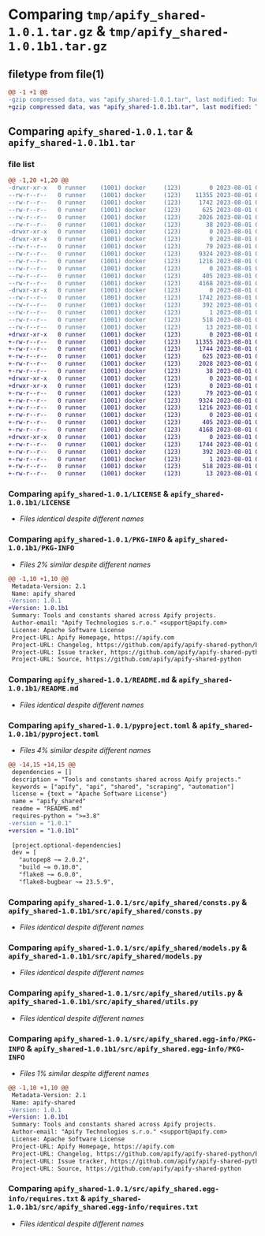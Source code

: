 # Comparing `tmp/apify_shared-1.0.1.tar.gz` & `tmp/apify_shared-1.0.1b1.tar.gz`

## filetype from file(1)

```diff
@@ -1 +1 @@
-gzip compressed data, was "apify_shared-1.0.1.tar", last modified: Tue Aug  1 08:36:11 2023, max compression
+gzip compressed data, was "apify_shared-1.0.1b1.tar", last modified: Tue Aug  1 08:29:58 2023, max compression
```

## Comparing `apify_shared-1.0.1.tar` & `apify_shared-1.0.1b1.tar`

### file list

```diff
@@ -1,20 +1,20 @@
-drwxr-xr-x   0 runner    (1001) docker     (123)        0 2023-08-01 08:36:11.986061 apify_shared-1.0.1/
--rw-r--r--   0 runner    (1001) docker     (123)    11355 2023-08-01 08:35:21.000000 apify_shared-1.0.1/LICENSE
--rw-r--r--   0 runner    (1001) docker     (123)     1742 2023-08-01 08:36:11.986061 apify_shared-1.0.1/PKG-INFO
--rw-r--r--   0 runner    (1001) docker     (123)      625 2023-08-01 08:35:21.000000 apify_shared-1.0.1/README.md
--rw-r--r--   0 runner    (1001) docker     (123)     2026 2023-08-01 08:35:21.000000 apify_shared-1.0.1/pyproject.toml
--rw-r--r--   0 runner    (1001) docker     (123)       38 2023-08-01 08:36:11.986061 apify_shared-1.0.1/setup.cfg
-drwxr-xr-x   0 runner    (1001) docker     (123)        0 2023-08-01 08:36:11.982061 apify_shared-1.0.1/src/
-drwxr-xr-x   0 runner    (1001) docker     (123)        0 2023-08-01 08:36:11.982061 apify_shared-1.0.1/src/apify_shared/
--rw-r--r--   0 runner    (1001) docker     (123)       79 2023-08-01 08:35:21.000000 apify_shared-1.0.1/src/apify_shared/__init__.py
--rw-r--r--   0 runner    (1001) docker     (123)     9324 2023-08-01 08:35:21.000000 apify_shared-1.0.1/src/apify_shared/consts.py
--rw-r--r--   0 runner    (1001) docker     (123)     1216 2023-08-01 08:35:21.000000 apify_shared-1.0.1/src/apify_shared/models.py
--rw-r--r--   0 runner    (1001) docker     (123)        0 2023-08-01 08:35:21.000000 apify_shared-1.0.1/src/apify_shared/py.typed
--rw-r--r--   0 runner    (1001) docker     (123)      405 2023-08-01 08:35:21.000000 apify_shared-1.0.1/src/apify_shared/types.py
--rw-r--r--   0 runner    (1001) docker     (123)     4168 2023-08-01 08:35:21.000000 apify_shared-1.0.1/src/apify_shared/utils.py
-drwxr-xr-x   0 runner    (1001) docker     (123)        0 2023-08-01 08:36:11.986061 apify_shared-1.0.1/src/apify_shared.egg-info/
--rw-r--r--   0 runner    (1001) docker     (123)     1742 2023-08-01 08:36:11.000000 apify_shared-1.0.1/src/apify_shared.egg-info/PKG-INFO
--rw-r--r--   0 runner    (1001) docker     (123)      392 2023-08-01 08:36:11.000000 apify_shared-1.0.1/src/apify_shared.egg-info/SOURCES.txt
--rw-r--r--   0 runner    (1001) docker     (123)        1 2023-08-01 08:36:11.000000 apify_shared-1.0.1/src/apify_shared.egg-info/dependency_links.txt
--rw-r--r--   0 runner    (1001) docker     (123)      518 2023-08-01 08:36:11.000000 apify_shared-1.0.1/src/apify_shared.egg-info/requires.txt
--rw-r--r--   0 runner    (1001) docker     (123)       13 2023-08-01 08:36:11.000000 apify_shared-1.0.1/src/apify_shared.egg-info/top_level.txt
+drwxr-xr-x   0 runner    (1001) docker     (123)        0 2023-08-01 08:29:58.832959 apify_shared-1.0.1b1/
+-rw-r--r--   0 runner    (1001) docker     (123)    11355 2023-08-01 08:29:32.000000 apify_shared-1.0.1b1/LICENSE
+-rw-r--r--   0 runner    (1001) docker     (123)     1744 2023-08-01 08:29:58.828958 apify_shared-1.0.1b1/PKG-INFO
+-rw-r--r--   0 runner    (1001) docker     (123)      625 2023-08-01 08:29:32.000000 apify_shared-1.0.1b1/README.md
+-rw-r--r--   0 runner    (1001) docker     (123)     2028 2023-08-01 08:29:55.000000 apify_shared-1.0.1b1/pyproject.toml
+-rw-r--r--   0 runner    (1001) docker     (123)       38 2023-08-01 08:29:58.832959 apify_shared-1.0.1b1/setup.cfg
+drwxr-xr-x   0 runner    (1001) docker     (123)        0 2023-08-01 08:29:58.828958 apify_shared-1.0.1b1/src/
+drwxr-xr-x   0 runner    (1001) docker     (123)        0 2023-08-01 08:29:58.828958 apify_shared-1.0.1b1/src/apify_shared/
+-rw-r--r--   0 runner    (1001) docker     (123)       79 2023-08-01 08:29:32.000000 apify_shared-1.0.1b1/src/apify_shared/__init__.py
+-rw-r--r--   0 runner    (1001) docker     (123)     9324 2023-08-01 08:29:32.000000 apify_shared-1.0.1b1/src/apify_shared/consts.py
+-rw-r--r--   0 runner    (1001) docker     (123)     1216 2023-08-01 08:29:32.000000 apify_shared-1.0.1b1/src/apify_shared/models.py
+-rw-r--r--   0 runner    (1001) docker     (123)        0 2023-08-01 08:29:32.000000 apify_shared-1.0.1b1/src/apify_shared/py.typed
+-rw-r--r--   0 runner    (1001) docker     (123)      405 2023-08-01 08:29:32.000000 apify_shared-1.0.1b1/src/apify_shared/types.py
+-rw-r--r--   0 runner    (1001) docker     (123)     4168 2023-08-01 08:29:32.000000 apify_shared-1.0.1b1/src/apify_shared/utils.py
+drwxr-xr-x   0 runner    (1001) docker     (123)        0 2023-08-01 08:29:58.828958 apify_shared-1.0.1b1/src/apify_shared.egg-info/
+-rw-r--r--   0 runner    (1001) docker     (123)     1744 2023-08-01 08:29:58.000000 apify_shared-1.0.1b1/src/apify_shared.egg-info/PKG-INFO
+-rw-r--r--   0 runner    (1001) docker     (123)      392 2023-08-01 08:29:58.000000 apify_shared-1.0.1b1/src/apify_shared.egg-info/SOURCES.txt
+-rw-r--r--   0 runner    (1001) docker     (123)        1 2023-08-01 08:29:58.000000 apify_shared-1.0.1b1/src/apify_shared.egg-info/dependency_links.txt
+-rw-r--r--   0 runner    (1001) docker     (123)      518 2023-08-01 08:29:58.000000 apify_shared-1.0.1b1/src/apify_shared.egg-info/requires.txt
+-rw-r--r--   0 runner    (1001) docker     (123)       13 2023-08-01 08:29:58.000000 apify_shared-1.0.1b1/src/apify_shared.egg-info/top_level.txt
```

### Comparing `apify_shared-1.0.1/LICENSE` & `apify_shared-1.0.1b1/LICENSE`

 * *Files identical despite different names*

### Comparing `apify_shared-1.0.1/PKG-INFO` & `apify_shared-1.0.1b1/PKG-INFO`

 * *Files 2% similar despite different names*

```diff
@@ -1,10 +1,10 @@
 Metadata-Version: 2.1
 Name: apify_shared
-Version: 1.0.1
+Version: 1.0.1b1
 Summary: Tools and constants shared across Apify projects.
 Author-email: "Apify Technologies s.r.o." <support@apify.com>
 License: Apache Software License
 Project-URL: Apify Homepage, https://apify.com
 Project-URL: Changelog, https://github.com/apify/apify-shared-python/blob/master/CHANGELOG.md
 Project-URL: Issue tracker, https://github.com/apify/apify-shared-python/issues
 Project-URL: Source, https://github.com/apify/apify-shared-python
```

### Comparing `apify_shared-1.0.1/README.md` & `apify_shared-1.0.1b1/README.md`

 * *Files identical despite different names*

### Comparing `apify_shared-1.0.1/pyproject.toml` & `apify_shared-1.0.1b1/pyproject.toml`

 * *Files 4% similar despite different names*

```diff
@@ -14,15 +14,15 @@
 dependencies = []
 description = "Tools and constants shared across Apify projects."
 keywords = ["apify", "api", "shared", "scraping", "automation"]
 license = {text = "Apache Software License"}
 name = "apify_shared"
 readme = "README.md"
 requires-python = ">=3.8"
-version = "1.0.1"
+version = "1.0.1b1"
 
 [project.optional-dependencies]
 dev = [
   "autopep8 ~= 2.0.2",
   "build ~= 0.10.0",
   "flake8 ~= 6.0.0",
   "flake8-bugbear ~= 23.5.9",
```

### Comparing `apify_shared-1.0.1/src/apify_shared/consts.py` & `apify_shared-1.0.1b1/src/apify_shared/consts.py`

 * *Files identical despite different names*

### Comparing `apify_shared-1.0.1/src/apify_shared/models.py` & `apify_shared-1.0.1b1/src/apify_shared/models.py`

 * *Files identical despite different names*

### Comparing `apify_shared-1.0.1/src/apify_shared/utils.py` & `apify_shared-1.0.1b1/src/apify_shared/utils.py`

 * *Files identical despite different names*

### Comparing `apify_shared-1.0.1/src/apify_shared.egg-info/PKG-INFO` & `apify_shared-1.0.1b1/src/apify_shared.egg-info/PKG-INFO`

 * *Files 1% similar despite different names*

```diff
@@ -1,10 +1,10 @@
 Metadata-Version: 2.1
 Name: apify-shared
-Version: 1.0.1
+Version: 1.0.1b1
 Summary: Tools and constants shared across Apify projects.
 Author-email: "Apify Technologies s.r.o." <support@apify.com>
 License: Apache Software License
 Project-URL: Apify Homepage, https://apify.com
 Project-URL: Changelog, https://github.com/apify/apify-shared-python/blob/master/CHANGELOG.md
 Project-URL: Issue tracker, https://github.com/apify/apify-shared-python/issues
 Project-URL: Source, https://github.com/apify/apify-shared-python
```

### Comparing `apify_shared-1.0.1/src/apify_shared.egg-info/requires.txt` & `apify_shared-1.0.1b1/src/apify_shared.egg-info/requires.txt`

 * *Files identical despite different names*

